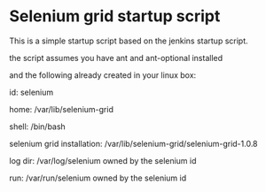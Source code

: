 Selenium grid startup script
============================

This is a simple startup script based on the jenkins startup script.

the script assumes you have ant and ant-optional installed 

and the following already created in your linux box:

id: selenium

home: /var/lib/selenium-grid

shell: /bin/bash

selenium grid installation: /var/lib/selenium-grid/selenium-grid-1.0.8

log dir: /var/log/selenium owned by the selenium id

run: /var/run/selenium owned by the selenium id



